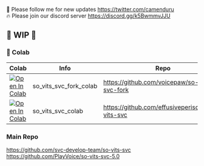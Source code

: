 🐣 Please follow me for new updates https://twitter.com/camenduru <br />
🔥 Please join our discord server https://discord.gg/k5BwmmvJJU

## 🚦 WIP 🚦

### 🦒 Colab

| Colab | Info | Repo
| --- | --- | --- |
[![Open In Colab](https://colab.research.google.com/assets/colab-badge.svg)](https://colab.research.google.com/github/camenduru/so-vits-svc-colab/blob/main/so_vits_svc_fork_colab.ipynb) | so_vits_svc_fork_colab | https://github.com/voicepaw/so-vits-svc-fork
[![Open In Colab](https://colab.research.google.com/assets/colab-badge.svg)](https://colab.research.google.com/github/camenduru/so-vits-svc-colab/blob/main/so_vits_svc_colab.ipynb) | so_vits_svc_colab | https://github.com/effusiveperiscope/so-vits-svc

### Main Repo
https://github.com/svc-develop-team/so-vits-svc
https://github.com/PlayVoice/so-vits-svc-5.0
